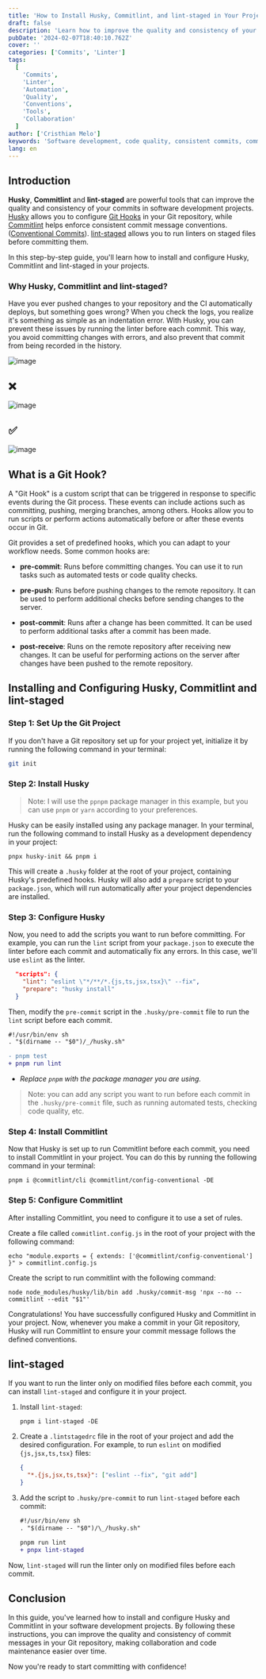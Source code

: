 ```yaml
---
title: 'How to Install Husky, Commitlint, and lint-staged in Your Projects: A Step-by-Step Guide'
draft: false
description: 'Learn how to improve the quality and consistency of your commits in software projects with Husky, Commitlint and lint-staged. This guide provides step-by-step instructions on how to install and configure these powerful tools, ensuring better collaboration and code maintenance through standardized commit messages.'
pubDate: '2024-02-07T18:40:10.762Z'
cover: ''
categories: ['Commits', 'Linter']
tags:
  [
    'Commits',
    'Linter',
    'Automation',
    'Quality',
    'Conventions',
    'Tools',
    'Collaboration'
  ]
author: ['Cristhian Melo']
keywords: 'Software development, code quality, consistent commits, commit conventions, Husky, Commitlint, Git Hooks, process automation, version control'
lang: en
---
```


## Introduction

**Husky**, **Commitlint** and **lint-staged** are powerful tools that can improve the quality and consistency of your commits in software development projects. [Husky](https://typicode.github.io/husky/) allows you to configure [Git Hooks](#what-is-a-git-hook) in your Git repository, while [Commitlint](https://commitlint.js.org/#/) helps enforce consistent commit message conventions. ([Conventional Commits](https://www.conventionalcommits.org/en/v1.0.0/)). [lint-staged]() allows you to run linters on staged files before committing them.

In this step-by-step guide, you'll learn how to install and configure Husky, Commitlint and lint-staged in your projects.

### Why Husky, Commitlint and lint-staged?

Have you ever pushed changes to your repository and the CI automatically deploys, but something goes wrong? When you check the logs, you realize it's something as simple as an indentation error. With Husky, you can prevent these issues by running the linter before each commit. This way, you avoid committing changes with errors, and also prevent that commit from being recorded in the history.

![image](/blog/how-to-install-husky-and-commitlint-in-your-projects-a-step-by-step-guide/indent-problem.webp)

## ❌

![image](/blog/how-to-install-husky-and-commitlint-in-your-projects-a-step-by-step-guide/no-conventional-commit.webp)

## ✅

![image](/blog/how-to-install-husky-and-commitlint-in-your-projects-a-step-by-step-guide/conventional-commit.webp)

## What is a Git Hook?

A "Git Hook" is a custom script that can be triggered in response to specific events during the Git process. These events can include actions such as committing, pushing, merging branches, among others. Hooks allow you to run scripts or perform actions automatically before or after these events occur in Git.

Git provides a set of predefined hooks, which you can adapt to your workflow needs. Some common hooks are:

- **pre-commit**: Runs before committing changes. You can use it to run tasks such as automated tests or code quality checks.

- **pre-push**: Runs before pushing changes to the remote repository. It can be used to perform additional checks before sending changes to the server.

- **post-commit**: Runs after a change has been committed. It can be used to perform additional tasks after a commit has been made.

- **post-receive**: Runs on the remote repository after receiving new changes. It can be useful for performing actions on the server after changes have been pushed to the remote repository.

## Installing and Configuring Husky, Commitlint and lint-staged

### Step 1: Set Up the Git Project

If you don't have a Git repository set up for your project yet, initialize it by running the following command in your terminal:

```bash
git init
```

### Step 2: Install Husky

> Note:
> I will use the `ppnpm` package manager in this example, but you can use `pnpm` or `yarn` according to your preferences.

Husky can be easily installed using any package manager. In your terminal, run the following command to install Husky as a development dependency in your project:

```shell
pnpx husky-init && pnpm i
```

This will create a `.husky` folder at the root of your project, containing Husky's predefined hooks. Husky will also add a `prepare` script to your `package.json`, which will run automatically after your project dependencies are installed.

### Step 3: Configure Husky

Now, you need to add the scripts you want to run before committing. For example, you can run the `lint` script from your `package.json` to execute the linter before each commit and automatically fix any errors. In this case, we'll use `eslint` as the linter.

```json
  "scripts": {
    "lint": "eslint \"*/**/*.{js,ts,jsx,tsx}\" --fix",
    "prepare": "husky install"
  }
```

Then, modify the `pre-commit` script in the `.husky/pre-commit` file to run the `lint` script before each commit.

```diff title=".husky/pre-commit"
#!/usr/bin/env sh
. "$(dirname -- "$0")/_/husky.sh"

- pnpm test
+ pnpm run lint
```

- _Replace `pnpm` with the package manager you are using._

> Note: you can add any script you want to run before each commit in the `.husky/pre-commit` file, such as running automated tests, checking code quality, etc.

### Step 4: Install Commitlint

Now that Husky is set up to run Commitlint before each commit, you need to install Commitlint in your project. You can do this by running the following command in your terminal:

```shell
pnpm i @commitlint/cli @commitlint/config-conventional -DE
```

### Step 5: Configure Commitlint

After installing Commitlint, you need to configure it to use a set of rules.

Create a file called `commitlint.config.js` in the root of your project with the following command:

```shell
echo "module.exports = { extends: ['@commitlint/config-conventional'] }" > commitlint.config.js
```

Create the script to run commitlint with the following command:

```shell
node node_modules/husky/lib/bin add .husky/commit-msg 'npx --no -- commitlint --edit "$1"'
```

Congratulations! You have successfully configured Husky and Commitlint in your project. Now, whenever you make a commit in your Git repository, Husky will run Commitlint to ensure your commit message follows the defined conventions.

## lint-staged

If you want to run the linter only on modified files before each commit, you can install `lint-staged` and configure it in your project.

1. Install `lint-staged`:

   ```shell
   pnpm i lint-staged -DE
   ```

2. Create a `.lintstagedrc` file in the root of your project and add the desired configuration. For example, to run `eslint` on modified `{js,jsx,ts,tsx}` files:

   ```json
   {
     "*.{js,jsx,ts,tsx}": ["eslint --fix", "git add"]
   }
   ```

3. Add the script to `.husky/pre-commit` to run `lint-staged` before each commit:

   ```diff title=".husky/pre-commit"
   #!/usr/bin/env sh
   . "$(dirname -- "$0")/\_/husky.sh"

   pnpm run lint
   + pnpx lint-staged
   ```

Now, `lint-staged` will run the linter only on modified files before each commit.

## Conclusion

In this guide, you've learned how to install and configure Husky and Commitlint in your software development projects. By following these instructions, you can improve the quality and consistency of commit messages in your Git repository, making collaboration and code maintenance easier over time.

Now you're ready to start committing with confidence!
